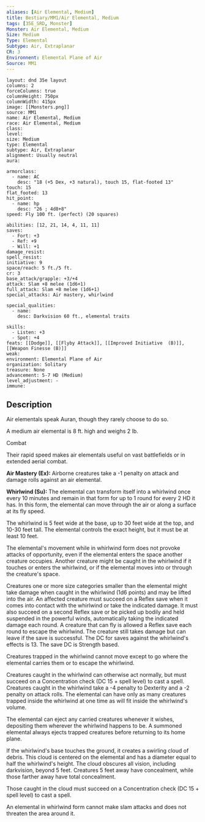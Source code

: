 ```yaml
---
aliases: [Air Elemental, Medium]
title: Bestiary/MM1/Air Elemental, Medium
tags: [35E_SRD, Monster]
Monster: Air Elemental, Medium
Size: Medium
Type: Elemental
Subtype: Air, Extraplanar
CR: 3
Environnent: Elemental Plane of Air
Source: MM1
---
```


```statblock
layout: dnd 35e layout
columns: 2
forceColumns: true
columnHeight: 750px
columnWidth: 415px
image: [[Monsters.png]]
source: MM1
name: Air Elemental, Medium
race: Air Elemental, Medium
class: 
level: 
size: Medium
type: Elemental
subtype: Air, Extraplanar
alignment: Usually neutral
aura: 

armorclass:
  - name: AC
    desc: "18 (+5 Dex, +3 natural), touch 15, flat-footed 13"
touch: 15
flat_footed: 13
hit_point:
  - name: hp
    desc: "26 ; 4d8+8"
speed: Fly 100 ft. (perfect) (20 squares)

abilities: [12, 21, 14, 4, 11, 11]
saves:
  - Fort: +3
  - Ref: +9
  - Will: +1
damage_resist: 
spell_resist: 
initiative: 9
space/reach: 5 ft./5 ft.
cr: 3
base_attack/grapple: +3/+4
attack: Slam +8 melee (1d6+1)
full_attack: Slam +8 melee (1d6+1)
special_attacks: Air mastery, whirlwind

special_qualities:
  - name: 
    desc: Darkvision 60 ft., elemental traits

skills:
  - Listen: +3
  - Spot: +4
feats: [[Dodge]], [[Flyby Attack]], [[Improved Initiative  (B)]], [[Weapon Finesse (B)]]
weak: 
environment: Elemental Plane of Air
organization: Solitary
treasure: None
advancement: 5-7 HD (Medium)
level_adjustment: -
immune: 
```

## Description

<p>Air elementals speak Auran, though they rarely choose to do so.</p>
<p>A medium air elemental is 8 ft. high and weighs 2 lb.</p>
<p>Combat</p>
<p>Their rapid speed makes air elementals useful on vast battlefields or in extended aerial combat.</p>
<p>
            <b>Air Mastery (Ex):</b> Airborne creatures take a -1 penalty on attack and damage rolls against an air elemental.</p>
<p>
            <b>Whirlwind (Su):</b> The elemental can transform itself into a whirlwind once every 10 minutes and remain in that form for up to 1 round for every 2 HD it has. In this form, the elemental can move through the air or along a surface at its fly speed.</p>
<p>The whirlwind is 5 feet wide at the base, up to 30 feet wide at the top, and 10-30 feet tall. The elemental controls the exact height, but it must be at least 10 feet.</p>
<p>The elemental's movement while in whirlwind form does not provoke attacks of opportunity, even if the elemental enters the space another creature occupies. Another creature might be caught in the whirlwind if it touches or enters the whirlwind, or if the elemental moves into or through the creature's space.</p>
<p>Creatures one or more size categories smaller than the elemental might take damage when caught in the whirlwind (1d6 points) and may be lifted into the air. An affected creature must succeed on a Reflex save when it comes into contact with the whirlwind or take the indicated damage. It must also succeed on a second Reflex save or be picked up bodily and held suspended in the powerful winds, automatically taking the indicated damage each round. A creature that can fly is allowed a Reflex save each round to escape the whirlwind. The creature still takes damage but can leave if the save is successful. The DC for saves against the whirlwind's effects is 13. The save DC is Strength based.</p>
<p>Creatures trapped in the whirlwind cannot move except to go where the elemental carries them or to escape the whirlwind.</p>
<p>Creatures caught in the whirlwind can otherwise act normally, but must succeed on a Concentration check (DC 15 + spell level) to cast a spell. Creatures caught in the whirlwind take a -4 penalty to Dexterity and a -2 penalty on attack rolls. The elemental can have only as many creatures trapped inside the whirlwind at one time as will fit inside the whirlwind's volume.</p>
<p>The elemental can eject any carried creatures whenever it wishes, depositing them wherever the whirlwind happens to be. A summoned elemental always ejects trapped creatures before returning to its home plane.</p>
<p>If the whirlwind's base touches the ground, it creates a swirling cloud of debris. This cloud is centered on the elemental and has a diameter equal to half the whirlwind's height. The cloud obscures all vision, including darkvision, beyond 5 feet. Creatures 5 feet away have concealment, while those farther away have total concealment.</p>
<p>Those caught in the cloud must succeed on a Concentration check (DC 15 + spell level) to cast a spell.</p>
<p>An elemental in whirlwind form cannot make slam attacks and does not threaten the area around it.</p>